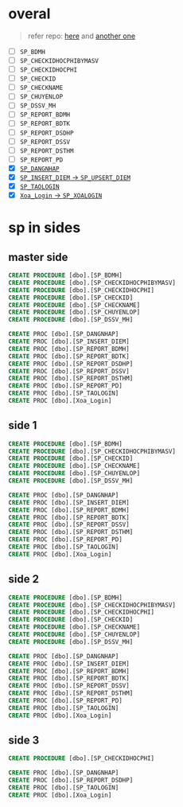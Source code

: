 # overal
> refer repo: [here](https://github.com/PhongMax/qldsv) and [another one](https://github.com/hanamthai/CSDLPT_NGANHANG)
- [ ] `SP_BDMH`
- [ ] `SP_CHECKIDHOCPHIBYMASV`
- [ ] `SP_CHECKIDHOCPHI`
- [ ] `SP_CHECKID`
- [ ] `SP_CHECKNAME`
- [ ] `SP_CHUYENLOP`
- [ ] `SP_DSSV_MH`
- [ ] `SP_REPORT_BDMH`
- [ ] `SP_REPORT_BDTK`
- [ ] `SP_REPORT_DSDHP`
- [ ] `SP_REPORT_DSSV`
- [ ] `SP_REPORT_DSTHM`
- [ ] `SP_REPORT_PD`
- [x] [`SP_DANGNHAP`](https://github.com/shanenoi/qldsv_tc/blob/16acb4a0284b591dc87cfe7cee6c676c10f46ea0/sql/master_side.sql#L5)
- [x] [`SP_INSERT_DIEM` -> `SP_UPSERT_DIEM`](https://github.com/shanenoi/qldsv_tc/blob/1b88c5bf9094f0d912445d1775ec348ab459d41e/sql/master_side.sql#L86)
- [x] [`SP_TAOLOGIN`](https://github.com/shanenoi/qldsv_tc/blob/16acb4a0284b591dc87cfe7cee6c676c10f46ea0/sql/master_side.sql#L37)
- [x] [`Xoa_Login` -> `SP_XOALOGIN`](https://github.com/shanenoi/qldsv_tc/blob/16acb4a0284b591dc87cfe7cee6c676c10f46ea0/sql/master_side.sql#L70)

# sp in sides
## master side
```sql
CREATE PROCEDURE [dbo].[SP_BDMH]
CREATE PROCEDURE [dbo].[SP_CHECKIDHOCPHIBYMASV]
CREATE PROCEDURE [dbo].[SP_CHECKIDHOCPHI]
CREATE PROCEDURE [dbo].[SP_CHECKID]
CREATE PROCEDURE [dbo].[SP_CHECKNAME]
CREATE PROCEDURE [dbo].[SP_CHUYENLOP]
CREATE PROCEDURE [dbo].[SP_DSSV_MH]

CREATE PROC [dbo].[SP_DANGNHAP]
CREATE PROC [dbo].[SP_INSERT_DIEM]  
CREATE PROC [dbo].[SP_REPORT_BDMH]
CREATE PROC [dbo].[SP_REPORT_BDTK]
CREATE PROC [dbo].[SP_REPORT_DSDHP]
CREATE PROC [dbo].[SP_REPORT_DSSV]
CREATE PROC [dbo].[SP_REPORT_DSTHM]
CREATE PROC [dbo].[SP_REPORT_PD]
CREATE PROC [dbo].[SP_TAOLOGIN]
CREATE PROC [dbo].[Xoa_Login]
```


## side 1
```sql
CREATE PROCEDURE [dbo].[SP_BDMH]
CREATE PROCEDURE [dbo].[SP_CHECKIDHOCPHIBYMASV]
CREATE PROCEDURE [dbo].[SP_CHECKID]
CREATE PROCEDURE [dbo].[SP_CHECKNAME]
CREATE PROCEDURE [dbo].[SP_CHUYENLOP]
CREATE PROCEDURE [dbo].[SP_DSSV_MH]

CREATE PROC [dbo].[SP_DANGNHAP]
CREATE PROC [dbo].[SP_INSERT_DIEM]  
CREATE PROC [dbo].[SP_REPORT_BDMH]
CREATE PROC [dbo].[SP_REPORT_BDTK]
CREATE PROC [dbo].[SP_REPORT_DSSV]
CREATE PROC [dbo].[SP_REPORT_DSTHM]
CREATE PROC [dbo].[SP_REPORT_PD]
CREATE PROC [dbo].[SP_TAOLOGIN]
CREATE PROC [dbo].[Xoa_Login]
```


## side 2
```sql
CREATE PROCEDURE [dbo].[SP_BDMH]
CREATE PROCEDURE [dbo].[SP_CHECKIDHOCPHIBYMASV]
CREATE PROCEDURE [dbo].[SP_CHECKIDHOCPHI]
CREATE PROCEDURE [dbo].[SP_CHECKID]
CREATE PROCEDURE [dbo].[SP_CHECKNAME]
CREATE PROCEDURE [dbo].[SP_CHUYENLOP]
CREATE PROCEDURE [dbo].[SP_DSSV_MH]

CREATE PROC [dbo].[SP_DANGNHAP]
CREATE PROC [dbo].[SP_INSERT_DIEM]  
CREATE PROC [dbo].[SP_REPORT_BDMH]
CREATE PROC [dbo].[SP_REPORT_BDTK]
CREATE PROC [dbo].[SP_REPORT_DSSV]
CREATE PROC [dbo].[SP_REPORT_DSTHM]
CREATE PROC [dbo].[SP_REPORT_PD]
CREATE PROC [dbo].[SP_TAOLOGIN]
CREATE PROC [dbo].[Xoa_Login]
```

## side 3
```sql
CREATE PROCEDURE [dbo].[SP_CHECKIDHOCPHI]

CREATE PROC [dbo].[SP_DANGNHAP]
CREATE PROC [dbo].[SP_REPORT_DSDHP]
CREATE PROC [dbo].[SP_TAOLOGIN]
CREATE PROC [dbo].[Xoa_Login]
```
